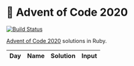 # :christmas_tree: Advent of Code 2020

[![Build Status](https://travis-ci.com/janstol/advent-of-code-2020.svg?branch=master)](https://travis-ci.com/janstol/advent-of-code-2020)

[Advent of Code 2020](https://adventofcode.com/2020) solutions in Ruby.

| Day | Name | Solution | Input |
| --- | ---  | ---      | ---   |
